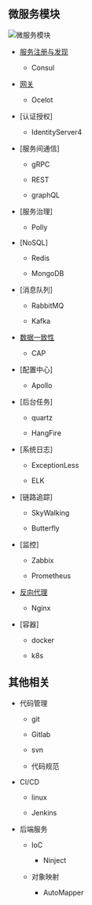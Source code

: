 ## 微服务模块

![微服务模块](https://img2020.cnblogs.com/blog/824291/202004/824291-20200406223103730-527609758.jpg)

* [服务注册与发现]()

    * Consul

* [网关]()

    * Ocelot

* [认证授权]

    * IdentityServer4

* [服务间通信]

    * gRPC

    * REST

    * graphQL

* [服务治理]

    * Polly

* [NoSQL]

    * Redis

    * MongoDB

* [消息队列]

    * RabbitMQ

    * Kafka

* [数据一致性](#https://github.com/thomerson/BookNote/blob/master/cnblogs/dotnetore/工作应用/.NetCore【工作应用】分布式事务.md)

    * CAP

* [配置中心]

    * Apollo

* [后台任务]

    * quartz

    * HangFire


* [系统日志]

    * ExceptionLess

    * ELK

* [链路追踪]

    * SkyWalking

    * Butterfly


* [监控]

    * Zabbix

    * Prometheus


* [反向代理]()

    * Nginx


* [容器]

    * docker

    * k8s

    
## 其他相关

* 代码管理

    * git

    * Gitlab

    * svn

    * 代码规范


* CI/CD

    * linux

    * Jenkins


* 后端服务

    * IoC

        * Ninject


    * 对象映射

        * AutoMapper